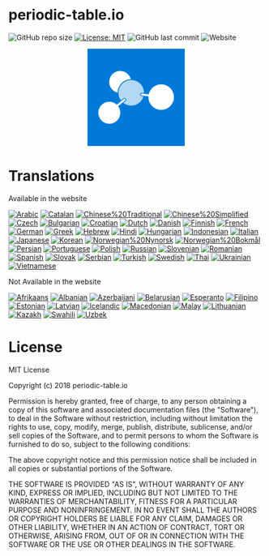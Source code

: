 # periodic-table.io

![GitHub repo size](https://img.shields.io/github/repo-size/catchspider2002/periodic-table.io)
[![License: MIT](https://img.shields.io/badge/License-MIT-blue.svg)](https://opensource.org/licenses/MIT)
![GitHub last commit](https://img.shields.io/github/last-commit/catchspider2002/periodic-table.io)
![Website](https://img.shields.io/website?up_message=online&url=https%3A%2F%2Fperiodic-table.io%2F)


<div align="center">
  <img src="android-chrome-192x192.png" alt="periodic-table.io" />
</div>

# Translations

Available in the website

[![Arabic](https://img.shields.io/badge/Arabic-99.2%25-green)](https://windows-uwp.oneskyapp.com/collaboration)
[![Catalan](https://img.shields.io/badge/Catalan-99.2%25-green)](https://windows-uwp.oneskyapp.com/collaboration)
[![Chinese%20Traditional](https://img.shields.io/badge/Chinese%20Traditional-88.7%25-green)](https://windows-uwp.oneskyapp.com/collaboration)
[![Chinese%20Simplified](https://img.shields.io/badge/Chinese%20Simplified-100.0%25-brightgreen)](https://windows-uwp.oneskyapp.com/collaboration)
[![Czech](https://img.shields.io/badge/Czech-98.9%25-green)](https://windows-uwp.oneskyapp.com/collaboration)
[![Bulgarian](https://img.shields.io/badge/Bulgarian-98.9%25-green)](https://windows-uwp.oneskyapp.com/collaboration)
[![Croatian](https://img.shields.io/badge/Croatian-100.0%25-brightgreen)](https://windows-uwp.oneskyapp.com/collaboration)
[![Dutch](https://img.shields.io/badge/Dutch-98.9%25-green)](https://windows-uwp.oneskyapp.com/collaboration)
[![Danish](https://img.shields.io/badge/Danish-80.6%25-green)](https://windows-uwp.oneskyapp.com/collaboration)
[![Finnish](https://img.shields.io/badge/Finnish-97.7%25-green)](https://windows-uwp.oneskyapp.com/collaboration)
[![French](https://img.shields.io/badge/French-99.4%25-green)](https://windows-uwp.oneskyapp.com/collaboration)
[![German](https://img.shields.io/badge/German-99.4%25-green)](https://windows-uwp.oneskyapp.com/collaboration)
[![Greek](https://img.shields.io/badge/Greek-78.6%25-yellow)](https://windows-uwp.oneskyapp.com/collaboration)
[![Hebrew](https://img.shields.io/badge/Hebrew-94.6%25-green)](https://windows-uwp.oneskyapp.com/collaboration)
[![Hindi](https://img.shields.io/badge/Hindi-84.2%25-green)](https://windows-uwp.oneskyapp.com/collaboration)
[![Hungarian](https://img.shields.io/badge/Hungarian-99.2%25-green)](https://windows-uwp.oneskyapp.com/collaboration)
[![Indonesian](https://img.shields.io/badge/Indonesian-99.2%25-green)](https://windows-uwp.oneskyapp.com/collaboration)
[![Italian](https://img.shields.io/badge/Italian-99.4%25-green)](https://windows-uwp.oneskyapp.com/collaboration)
[![Japanese](https://img.shields.io/badge/Japanese-98.6%25-green)](https://windows-uwp.oneskyapp.com/collaboration)
[![Korean](https://img.shields.io/badge/Korean-99.4%25-green)](https://windows-uwp.oneskyapp.com/collaboration)
[![Norwegian%20Nynorsk](https://img.shields.io/badge/Norwegian%20Nynorsk-73.2%25-yellow)](https://windows-uwp.oneskyapp.com/collaboration)
[![Norwegian%20Bokmål](https://img.shields.io/badge/Norwegian%20Bokmål-95.2%25-green)](https://windows-uwp.oneskyapp.com/collaboration)
[![Persian](https://img.shields.io/badge/Persian-99.4%25-green)](https://windows-uwp.oneskyapp.com/collaboration)
[![Portuguese](https://img.shields.io/badge/Portuguese-99.4%25-green)](https://windows-uwp.oneskyapp.com/collaboration)
[![Polish](https://img.shields.io/badge/Polish-94.1%25-green)](https://windows-uwp.oneskyapp.com/collaboration)
[![Russian](https://img.shields.io/badge/Russian-99.4%25-green)](https://windows-uwp.oneskyapp.com/collaboration)
[![Slovenian](https://img.shields.io/badge/Slovenian-85.1%25-green)](https://windows-uwp.oneskyapp.com/collaboration)
[![Romanian](https://img.shields.io/badge/Romanian-99.2%25-green)](https://windows-uwp.oneskyapp.com/collaboration)
[![Spanish](https://img.shields.io/badge/Spanish-99.4%25-green)](https://windows-uwp.oneskyapp.com/collaboration)
[![Slovak](https://img.shields.io/badge/Slovak-97.7%25-green)](https://windows-uwp.oneskyapp.com/collaboration)
[![Serbian](https://img.shields.io/badge/Serbian-97.5%25-green)](https://windows-uwp.oneskyapp.com/collaboration)
[![Turkish](https://img.shields.io/badge/Turkish-98.9%25-green)](https://windows-uwp.oneskyapp.com/collaboration)
[![Swedish](https://img.shields.io/badge/Swedish-87.3%25-green)](https://windows-uwp.oneskyapp.com/collaboration)
[![Thai](https://img.shields.io/badge/Thai-98.6%25-green)](https://windows-uwp.oneskyapp.com/collaboration)
[![Ukrainian](https://img.shields.io/badge/Ukrainian-96.3%25-green)](https://windows-uwp.oneskyapp.com/collaboration)
[![Vietnamese](https://img.shields.io/badge/Vietnamese-99.4%25-green)](https://windows-uwp.oneskyapp.com/collaboration)

Not Available in the website

[![Afrikaans](https://img.shields.io/badge/Afrikaans-0.0%25-red)](https://windows-uwp.oneskyapp.com/collaboration)
[![Albanian](https://img.shields.io/badge/Albanian-68.5%25-yellow)](https://windows-uwp.oneskyapp.com/collaboration)
[![Azerbaijani](https://img.shields.io/badge/Azerbaijani-58.3%25-orange)](https://windows-uwp.oneskyapp.com/collaboration)
[![Belarusian](https://img.shields.io/badge/Belarusian-69.0%25-yellow)](https://windows-uwp.oneskyapp.com/collaboration)
[![Esperanto](https://img.shields.io/badge/Esperanto-0.0%25-red)](https://windows-uwp.oneskyapp.com/collaboration)
[![Filipino](https://img.shields.io/badge/Filipino-74.4%25-yellow)](https://windows-uwp.oneskyapp.com/collaboration)
[![Estonian](https://img.shields.io/badge/Estonian-63.4%25-orange)](https://windows-uwp.oneskyapp.com/collaboration)
[![Latvian](https://img.shields.io/badge/Latvian-67.0%25-yellow)](https://windows-uwp.oneskyapp.com/collaboration)
[![Icelandic](https://img.shields.io/badge/Icelandic-0.0%25-red)](https://windows-uwp.oneskyapp.com/collaboration)
[![Macedonian](https://img.shields.io/badge/Macedonian-63.4%25-orange)](https://windows-uwp.oneskyapp.com/collaboration)
[![Malay](https://img.shields.io/badge/Malay-71.5%25-yellow)](https://windows-uwp.oneskyapp.com/collaboration)
[![Lithuanian](https://img.shields.io/badge/Lithuanian-67.3%25-yellow)](https://windows-uwp.oneskyapp.com/collaboration)
[![Kazakh](https://img.shields.io/badge/Kazakh-69.6%25-yellow)](https://windows-uwp.oneskyapp.com/collaboration)
[![Swahili](https://img.shields.io/badge/Swahili-0.0%25-red)](https://windows-uwp.oneskyapp.com/collaboration)
[![Uzbek](https://img.shields.io/badge/Uzbek-59.2%25-orange)](https://windows-uwp.oneskyapp.com/collaboration)

# License

MIT License

Copyright (c) 2018 periodic-table.io

Permission is hereby granted, free of charge, to any person obtaining a copy of this software and associated documentation files (the "Software"), to deal in the Software without restriction, including without limitation the rights to use, copy, modify, merge, publish, distribute, sublicense, and/or sell copies of the Software, and to permit persons to whom the Software is furnished to do so, subject to the following conditions:

The above copyright notice and this permission notice shall be included in all copies or substantial portions of the Software.

THE SOFTWARE IS PROVIDED "AS IS", WITHOUT WARRANTY OF ANY KIND, EXPRESS OR IMPLIED, INCLUDING BUT NOT LIMITED TO THE WARRANTIES OF MERCHANTABILITY, FITNESS FOR A PARTICULAR PURPOSE AND NONINFRINGEMENT. IN NO EVENT SHALL THE AUTHORS OR COPYRIGHT HOLDERS BE LIABLE FOR ANY CLAIM, DAMAGES OR OTHER LIABILITY, WHETHER IN AN ACTION OF CONTRACT, TORT OR OTHERWISE, ARISING FROM, OUT OF OR IN CONNECTION WITH THE SOFTWARE OR THE USE OR OTHER DEALINGS IN THE SOFTWARE.
